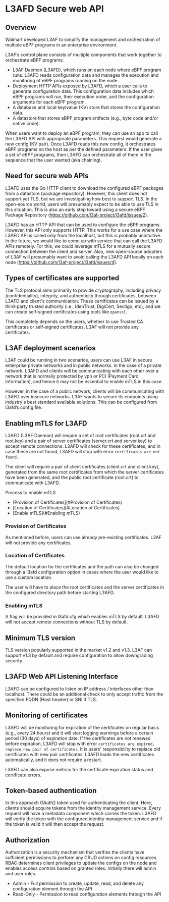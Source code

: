 # L3AFD Secure web API

## Overview

Walmart developed L3AF to simplify the management and orchestration of multiple eBPF programs in an enterprise
environment.

L3AF’s control plane consists of multiple components that work together to orchestrate eBPF programs:

- L3AF Daemon (L3AFD), which runs on each node where eBPF program runs. L3AFD reads configuration data and manages 
  the execution and monitoring of eBPF programs running on the node.
- Deployment HTTP APIs exposed by L3AFD, which a user calls to generate configuration data. This configuration data
  includes which eBPF programs will run, their execution order, and the configuration arguments for each eBPF program.
- A database and local key/value (KV) store that stores the configuration data.
- A datastore that stores eBPF program artifacts (e.g., byte code and/or native code).

When users want to deploy an eBPF program, they can use an app to call the L3AFD API with appropriate parameters.
This request would generate a new config (KV pair). Once L3AFD reads this new config, it orchestrates eBPF programs on
the host as per the defined parameters. If the user gives a set of eBPF programs, then L3AFD can orchestrate all of
them in the sequence that the user wanted (aka chaining).

## Need for secure web APIs

L3AFD uses the Go HTTP client to download the configured eBPF packages from a datastore (package repository).
However, this client does not support yet TLS, but we are investigating how best to support TLS. In the open-source
world, users will presumably expect to be able to use TLS in this situation. This is also an early step toward using
a secure eBPF Package Repository (https://github.com/l3af-project/l3afd/issues/2).

L3AFD has an HTTP API that can be used to configure the eBPF programs. However, this API only supports HTTP.
This works for a use case where the L3AFD API is called only from the localhost, but this is probably unintuitive.
In the future, we would like to come up with service that can call the L3AFD APIs remotely. For this, we could leverage
mTLS for a mutually secure connection between the client and server. Also, new open-source adopters of L3AF will presumably
want to avoid calling the L3AFD API locally on each node (https://github.com/l3af-project/l3afd/issues/4).

## Types of certificates are supported

The TLS protocol aims primarily to provide cryptography, including privacy (confidentiality), integrity, and
authenticity through certificates, between L3AFD and client's communication. These certificates can be issued by a
third-party trusted authority (i.e., IdenTrust, DigiCert, Sectigo, etc), and we can create self-signed certificates
using tools like ```openssl```.

This completely depends on the users, whether to use Trusted CA certificates or self-signed certificates. L3AF will not 
provide any certificates.

## L3AF deployment scenarios

L3AF could be running in two scenarios, users can use L3AF in secure enterprise private networks and in public networks.
In the case of a private network, L3AFD and clients will be communicating with each other over a network that is normally
protected by vpn or PCI (Payment Card Information), and hence it may not be essential to enable mTLS in this case.

However, in the case of a public network, clients will be communicating with L3AFD over insecure networks. L3AF wants to
secure its endpoints using industry's best standard available solutions. This can be configured from l3afd’s config file.

## Enabling mTLS for L3AFD

L3AFD (L3AF Daemon) will require a set of root certificates (root.crt and root.key) and a pair of server certificates
(server.crt and server.key) to accept remote connections. L3AFD will check for these certificates, and in case these are
not found, L3AFD will stop with error ```certificates are not found```.

The client will require a pair of client certificates (client.crt and client.key), generated from the same root
certificates from which the server certificates have been generated, and the public root certificate (root.crt) to
communicate with L3AFD.

Process to enable mTLS 
- [Provision of Certificates](#Provision of Certificates)
- [Location of Certificates](#Location of Certificates)
- [Enable mTLS](#Enabling mTLS)

### Provision of Certificates

As mentioned before, users can use already pre-existing certificates. L3AF will not provide any certificates.

### Location of Certificates

The default location for the certificates and the path can also be changed through a l3afd configuration option
in cases where the user would like to use a custom location.

The user will have to place the root certificates and the server certificates in the configured directory path before
starting L3AFD.

### Enabling mTLS

A flag will be provided in l3afd.cfg which enables mTLS by default. L3AFD will not accept remote connections
without TLS by default.

## Minimum TLS version

TLS version popularly supported in the market v1.2 and v1.3. L3AF can support v1.3 by default and require configuration
to allow downgrading security.

## L3AFD Web API Listening Interface

L3AFD can be configured to listen on IP address / interfaces other than localhost.
There could be an additional check to only accept traffic from the specified FQDN (Host header) or SNI if TLS.

## Monitoring of certificates

L3AFD will be monitoring for expiration of the certificates on regular basis (e.g., every 24 hours) and it will start
logging warnings before a certain period (30 days) of expiration date. If the certificates are not renewed before
expiration, L3AFD will stop with error ```certificates are expired, replace new pair of certificates```.
It is users' responsibility to replace old certificates with new pair certificates. L3AFD loads the new
certificates automatically, and it does not require a restart.

L3AFD can also expose metrics for the certificate expiration status and certificate errors.

## Token-based authentication

In this approach OAuth2 token used for authenticating the client. Here, clients should acquire tokens from the identity
management service. Every request will have a metadata component which carries the token. L3AFD will verify the token with
the configured identity management service and if the token is valid it will then accept the request.

## Authorization

Authorization is a security mechanism that verifies the clients have sufficient permissions to perform any CRUD actions
on config resources. RBAC determines client privileges to update the configs on the node and enables access controls
based on granted roles. Initially there will admin and user roles.
- Admin - Full permission to create, update, read, and delete any configuration element through the API
- Read-Only - Permission to read configuration elements through the API
